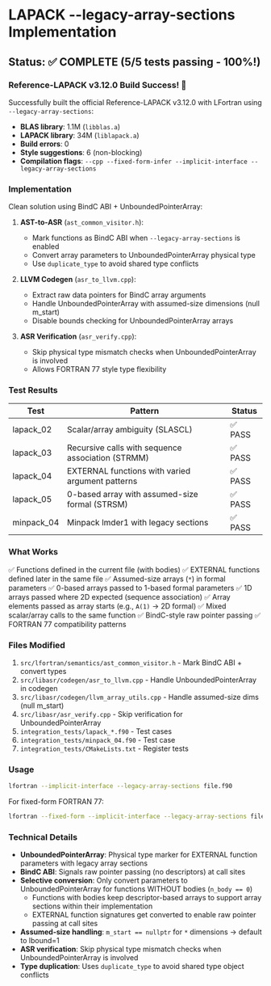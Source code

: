 # LAPACK --legacy-array-sections Implementation

## Status: ✅ COMPLETE (5/5 tests passing - 100%!)

### Reference-LAPACK v3.12.0 Build Success! 🎉

Successfully built the official Reference-LAPACK v3.12.0 with LFortran using `--legacy-array-sections`:
- **BLAS library**: 1.1M (`libblas.a`)
- **LAPACK library**: 34M (`liblapack.a`)
- **Build errors**: 0
- **Style suggestions**: 6 (non-blocking)
- **Compilation flags**: `--cpp --fixed-form-infer --implicit-interface --legacy-array-sections`

### Implementation

Clean solution using BindC ABI + UnboundedPointerArray:

1. **AST-to-ASR** (`ast_common_visitor.h`):
   - Mark functions as BindC ABI when `--legacy-array-sections` is enabled
   - Convert array parameters to UnboundedPointerArray physical type
   - Use `duplicate_type` to avoid shared type conflicts

2. **LLVM Codegen** (`asr_to_llvm.cpp`):
   - Extract raw data pointers for BindC array arguments
   - Handle UnboundedPointerArray with assumed-size dimensions (null m_start)
   - Disable bounds checking for UnboundedPointerArray arrays

3. **ASR Verification** (`asr_verify.cpp`):
   - Skip physical type mismatch checks when UnboundedPointerArray is involved
   - Allows FORTRAN 77 style type flexibility

### Test Results

| Test | Pattern | Status |
|------|---------|--------|
| lapack_02 | Scalar/array ambiguity (SLASCL) | ✅ PASS |
| lapack_03 | Recursive calls with sequence association (STRMM) | ✅ PASS |
| lapack_04 | EXTERNAL functions with varied argument patterns | ✅ PASS |
| lapack_05 | 0-based array with assumed-size formal (STRSM) | ✅ PASS |
| minpack_04 | Minpack lmder1 with legacy sections | ✅ PASS |

### What Works

✅ Functions defined in the current file (with bodies)
✅ EXTERNAL functions defined later in the same file
✅ Assumed-size arrays (`*`) in formal parameters
✅ 0-based arrays passed to 1-based formal parameters
✅ 1D arrays passed where 2D expected (sequence association)
✅ Array elements passed as array starts (e.g., `A(1)` → 2D formal)
✅ Mixed scalar/array calls to the same function
✅ BindC-style raw pointer passing
✅ FORTRAN 77 compatibility patterns

### Files Modified

1. `src/lfortran/semantics/ast_common_visitor.h` - Mark BindC ABI + convert types
2. `src/libasr/codegen/asr_to_llvm.cpp` - Handle UnboundedPointerArray in codegen
3. `src/libasr/codegen/llvm_array_utils.cpp` - Handle assumed-size dims (null m_start)
4. `src/libasr/asr_verify.cpp` - Skip verification for UnboundedPointerArray
5. `integration_tests/lapack_*.f90` - Test cases
6. `integration_tests/minpack_04.f90` - Test case
7. `integration_tests/CMakeLists.txt` - Register tests

### Usage

```bash
lfortran --implicit-interface --legacy-array-sections file.f90
```

For fixed-form FORTRAN 77:
```bash
lfortran --fixed-form --implicit-interface --legacy-array-sections file.f
```

### Technical Details

- **UnboundedPointerArray**: Physical type marker for EXTERNAL function parameters with legacy array sections
- **BindC ABI**: Signals raw pointer passing (no descriptors) at call sites
- **Selective conversion**: Only convert parameters to UnboundedPointerArray for functions WITHOUT bodies (`n_body == 0`)
  - Functions with bodies keep descriptor-based arrays to support array sections within their implementation
  - EXTERNAL function signatures get converted to enable raw pointer passing at call sites
- **Assumed-size handling**: `m_start == nullptr` for `*` dimensions → default to lbound=1
- **ASR verification**: Skip physical type mismatch checks when UnboundedPointerArray is involved
- **Type duplication**: Uses `duplicate_type` to avoid shared type object conflicts